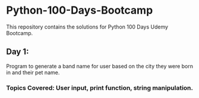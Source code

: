 # Python-100-Days-Bootcamp
This repository contains the solutions for Python 100 Days Udemy Bootcamp. 

## Day 1: 
Program to generate a band name for user based on the city they were born in and their pet name. <br>
### Topics Covered: User input, print function, string manipulation. 
